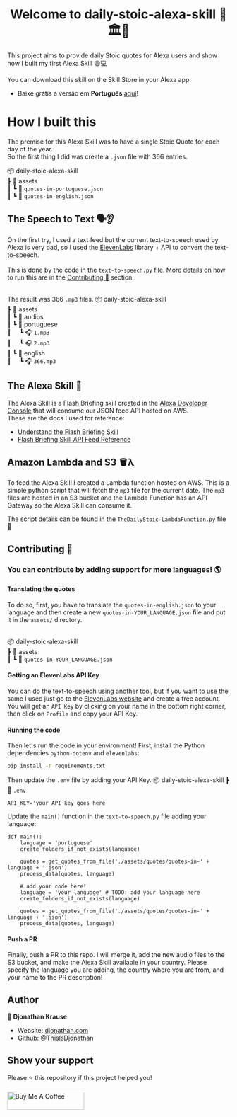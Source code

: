 
<h1 align="center">Welcome to daily-stoic-alexa-skill 👋🏛️📜 </h1>

This project aims to provide daily Stoic quotes for Alexa users and show how I built my first Alexa Skill 😄💻

You can download this skill on the Skill Store in your Alexa app.
- Baixe grátis a versão em **Português** [aqui](https://www.amazon.com.br/Djonathan-Krause-Di%C3%A1rio-Estoico/dp/B0CRZ9Y9K7/ref=sr_1_1?brr=1&qid=1708199685&rd=1&s=alexa-skills&sr=1-1)!

# How I built this
The premise for this Alexa Skill was to have a single Stoic Quote for each day of the year.<br>
So the first thing I did was create a `.json` file with 366 entries.

📦 daily-stoic-alexa-skill<br>
┣ 📂 assets<br>
┃ ┗ 📜 `quotes-in-portuguese.json`<br>
┃ ┗ 📜 `quotes-in-english.json`<br>


## The Speech to Text 🗣️👂
On the first try, I used a text feed but the current text-to-speech used by Alexa is very bad, so I used the [ElevenLabs](https://github.com/elevenlabs/elevenlabs-python/tree/main) library + API to convert the text-to-speech.
<br><br>This is done by the code in the `text-to-speech.py` file. More details on how to run this are in the [Contributing 🤝](#Contributing) section.

<br>The result was 366 `.mp3` files.
📦 daily-stoic-alexa-skill<br>
┣ 📂 assets<br>
┃ ┗ 📂 audios<br>
┃   ┗ 📂 portuguese <br>
┃&nbsp;&nbsp;&nbsp;&nbsp;&nbsp;┗ 🎧 `1.mp3`<br>
┃&nbsp;&nbsp;&nbsp;&nbsp;&nbsp;┗ 🎧 `2.mp3`<br>
┃   ┗ 📂 english <br>
┃&nbsp;&nbsp;&nbsp;&nbsp;&nbsp;┗ 🎧 `366.mp3`<br>

## The Alexa Skill 🤖
The Alexa Skill is a Flash Briefing skill created in the [Alexa Developer Console](https://developer.amazon.com/alexa/console) that will consume our JSON feed API hosted on AWS.
<br>These are the docs I used for reference:<br>
- [Understand the Flash Briefing Skill](https://developer.amazon.com/en-US/docs/alexa/flashbriefing/understand-the-flash-briefing-skill-api.html)
- [Flash Briefing Skill API Feed Reference](https://developer.amazon.com/en-US/docs/alexa/flashbriefing/flash-briefing-skill-api-feed-reference.html)


## Amazon Lambda and S3 🪣λ
To feed the Alexa Skill I created a Lambda function hosted on AWS. This is a simple python script that will fetch the `mp3` file for the current date.
The `mp3` files are hosted in an S3 bucket and the Lambda Function has an API Gateway so the Alexa Skill can consume it.

The script details can be found in the `TheDailyStoic-LambdaFunction.py` file 🐍

## Contributing 🤝
### You can contribute by adding support for more languages! 🌎<br>

#### Translating the quotes
To do so, first, you have to translate the `quotes-in-english.json` to your language and then create a new `quotes-in-YOUR_LANGUAGE.json` file and put it in the `assets/` directory.

<br>📦 daily-stoic-alexa-skill<br>
┣ 📂 assets<br>
┃ ┗ 📜 `quotes-in-YOUR_LANGUAGE.json`<br>

#### Getting an ElevenLabs API Key
You can do the text-to-speech using another tool, but if you want to use the same I used just go to the [ElevenLabs website](https://elevenlabs.io/) and create a free account.
You will get an `API Key` by clicking on your name in the bottom right corner, then click on `Profile` and copy your API Key.

#### Running the code
Then let's run the code in your environment!
First, install the Python dependencies `python-dotenv` and `elevenlabs`:
```sh
pip install -r requirements.txt
```

Then update the `.env` file by adding your API Key.
📦 daily-stoic-alexa-skill
┣ 📜 `.env`
```
API_KEY='your API key goes here'
```

Update the `main()` function in the `text-to-speech.py` file adding your language:
```
def main():
    language = 'portuguese'
    create_folders_if_not_exists(language)

    quotes = get_quotes_from_file('./assets/quotes/quotes-in-' + language + '.json')
    process_data(quotes, language)

    # add your code here!
    language = 'your language' # TODO: add your language here
    create_folders_if_not_exists(language)

    quotes = get_quotes_from_file('./assets/quotes/quotes-in-' + language + '.json')
    process_data(quotes, language)
```

#### Push a PR
Finally, push a PR to this repo. I will merge it, add the new audio files to the S3 bucket, and make the Alexa Skill available in your country.
Please specify the language you are adding, the country where you are from, and your name to the PR description!

## Author
👤 **Djonathan Krause**
- Website: [djonathan.com](https://www.djonathan.com)
- Github: [@ThisIsDjonathan](https://github.com/ThisIsDjonathan)

## Show your support
Please ⭐️ this repository if this project helped you!
<br><br><a href="https://www.buymeacoffee.com/djonathan" target="_blank"><img src="https://cdn.buymeacoffee.com/buttons/default-orange.png" alt="Buy Me A Coffee" height="41" width="174"></a>

